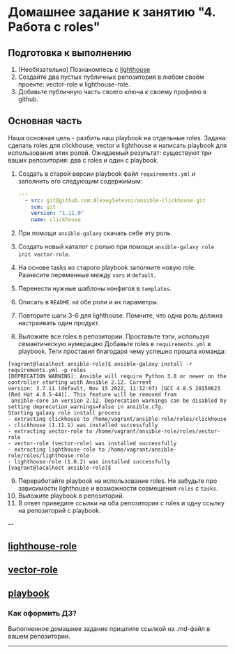 # Домашнее задание к занятию "4. Работа с roles"

## Подготовка к выполнению
1. (Необязательно) Познакомтесь с [lighthouse](https://youtu.be/ymlrNlaHzIY?t=929)
2. Создайте два пустых публичных репозитория в любом своём проекте: vector-role и lighthouse-role.
3. Добавьте публичную часть своего ключа к своему профилю в github.

## Основная часть

Наша основная цель - разбить наш playbook на отдельные roles. Задача: сделать roles для clickhouse, vector и lighthouse и написать playbook для использования этих ролей. Ожидаемый результат: существуют три ваших репозитория: два с roles и один с playbook.

1. Создать в старой версии playbook файл `requirements.yml` и заполнить его следующим содержимым:

   ```yaml
   ---
     - src: git@github.com:AlexeySetevoi/ansible-clickhouse.git
       scm: git
       version: "1.11.0"
       name: clickhouse 
   ```

2. При помощи `ansible-galaxy` скачать себе эту роль.
3. Создать новый каталог с ролью при помощи `ansible-galaxy role init vector-role`.
4. На основе tasks из старого playbook заполните новую role. Разнесите переменные между `vars` и `default`. 
5. Перенести нужные шаблоны конфигов в `templates`.
6. Описать в `README.md` обе роли и их параметры.
7. Повторите шаги 3-6 для lighthouse. Помните, что одна роль должна настраивать один продукт.
8. Выложите все roles в репозитории. Проставьте тэги, используя семантическую нумерацию Добавьте roles в `requirements.yml` в playbook.
Теги проставил благодаря чему успешно прошла команда:
```
[vagrant@localhost ansible-role]$ ansible-galaxy install -r requirements.yml -p roles
[DEPRECATION WARNING]: Ansible will require Python 3.8 or newer on the controller starting with Ansible 2.12. Current
version: 3.7.11 (default, Nov 15 2022, 11:12:07) [GCC 4.8.5 20150623 (Red Hat 4.8.5-44)]. This feature will be removed from
 ansible-core in version 2.12. Deprecation warnings can be disabled by setting deprecation_warnings=False in ansible.cfg.
Starting galaxy role install process
- extracting clickhouse to /home/vagrant/ansible-role/roles/clickhouse
- clickhouse (1.11.1) was installed successfully
- extracting vector-role to /home/vagrant/ansible-role/roles/vector-role
- vector-role (vector-role) was installed successfully
- extracting lighthouse-role to /home/vagrant/ansible-role/roles/lighthouse-role
- lighthouse-role (1.0.2) was installed successfully
[vagrant@localhost ansible-role]$
```
9. Переработайте playbook на использование roles. Не забудьте про зависимости lighthouse и возможности совмещения `roles` с `tasks`.
10. Выложите playbook в репозиторий.
11. В ответ приведите ссылки на оба репозитория с roles и одну ссылку на репозиторий с playbook.

--

[lighthouse-role](https://github.com/Destian1995/lighthouse-role)
--
[vector-role](https://github.com/Destian1995/vector-role)
--
[playbook](https://github.com/Destian1995/ansible-role)
---

### Как оформить ДЗ?

Выполненное домашнее задание пришлите ссылкой на .md-файл в вашем репозитории.

---
